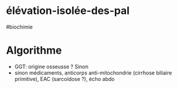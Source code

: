 # élévation-isolée-des-pal
#biochimie 



# Algorithme


- GGT: origine osseusse ? Sinon 
- sinon médicaments, anticorps anti-mitochondrie (cirrhose biliaire primitive), EAC (sarcoïdose ?), écho abdo 

